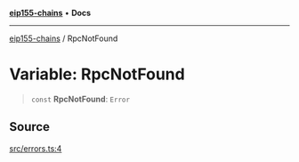 [**eip155-chains**](../README.md) • **Docs**

***

[eip155-chains](../globals.md) / RpcNotFound

# Variable: RpcNotFound

> `const` **RpcNotFound**: `Error`

## Source

[src/errors.ts:4](https://github.com/ivanzzeth/eip155-chains/blob/f60934fd3f9025ea23c17b116587bcfacdf37fe4/src/errors.ts#L4)
